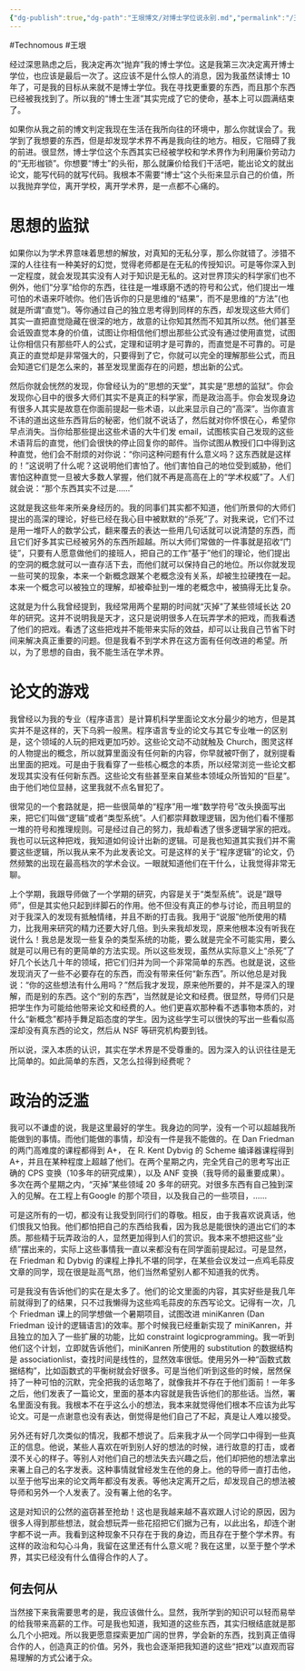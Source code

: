 ```yaml
---
{"dg-publish":true,"dg-path":"王垠博文/对博士学位说永别.md","permalink":"/王垠博文/对博士学位说永别/","created":"2023-08-29T16:06:31.000+08:00","updated":"2023-12-12T14:37:56.025+08:00"}
---
```


#Technomous #王垠 

经过深思熟虑之后，我决定再次“抛弃”我的博士学位。这是我第三次决定离开博士学位，也应该是最后一次了。这应该不是什么惊人的消息，因为我虽然读博士 10 年了，可是我的目标从来就不是博士学位。我在寻找更重要的东西，而且那个东西已经被我找到了。所以我的“博士生涯”其实完成了它的使命，基本上可以圆满结束了。

如果你从我之前的博文判定我现在生活在我所向往的环境中，那么你就误会了。我学到了我想要的东西，但是却发现学术界不再是我向往的地方。相反，它阻碍了我的前进。很显然，博士学位这个东西其实已经被学校和学术界作为利用廉价劳动力的“无形枷锁”。你想要“博士”的头衔，那么就廉价给我们干活吧，能出论文的就出论文，能写代码的就写代码。我根本不需要“博士”这个头衔来显示自己的价值，所以我抛弃学位，离开学校，离开学术界，是一点都不心痛的。　　

# 思想的监狱

如果你以为学术界意味着思想的解放，对真知的无私分享，那么你就错了。涉猎不深的人往往有一种美好的幻觉，觉得老师都是在无私的传授知识。可是等你深入到一定程度，就会发现其实没有人对于知识是无私的。这对世界顶尖的科学家们也不例外，他们“分享”给你的东西，往往是一堆琢磨不透的符号和公式，他们提出一堆可怕的术语来吓唬你。他们告诉你的只是思维的“结果”，而不是思维的“方法”(也就是所谓“直觉”)。等你通过自己的独立思考得到同样的东西，却发现这些大师们其实一直把直觉隐藏在很深的地方，故意的让你知其然而不知其所以然。他们甚至会诋毁直觉本身的价值，试图让你相信他们想出那些公式没有通过使用直觉，试图让你相信只有那些吓人的公式，定理和证明才是可靠的，而直觉是不可靠的。可是真正的直觉却是非常强大的，只要得到了它，你就可以完全的理解那些公式，而且会知道它们是怎么来的，甚至发现里面存在的问题，想出新的公式。

然后你就会恍然的发现，你曾经认为的“思想的天堂”，其实是“思想的监狱”。你会发现你心目中的很多大师们其实不是真正的科学家，而是政治高手。你会发现身边有很多人其实是故意在你面前提起一些术语，以此来显示自己的“高深”。当你直言不讳的道出这些东西背后的秘密，他们就不说话了，然后就对你怀恨在心，希望你早点消失。当你给那些提出这些术语的大牛们发 email，试图核实自己发现的这些术语背后的直觉，他们会很快的停止回复你的邮件。当你试图从教授们口中得到这种直觉，他们会不耐烦的对你说：“你问这种问题有什么意义吗？这东西就是这样的！”这说明了什么呢？这说明他们害怕了。他们害怕自己的地位受到威胁，他们害怕这种直觉一旦被大多数人掌握，他们就不再是高高在上的“学术权威”了。人们就会说：“那个东西其实不过是……”

这就是我这些年来所亲身经历的。我的同事们其实都不知道，他们所景仰的大师们提出的高深的理论，好些已经在我心目中被默默的“杀死”了。对我来说，它们不过是用一堆吓人的数学公式，翻来覆去的表达一些用几句话就可以说清楚的东西，而且它们好多其实已经被另外的东西所超越。所以大师们常做的一件事就是招收“门徒”，只要有人愿意做他们的接班人，把自己的工作“基于”他们的理论，他们提出的空洞的概念就可以一直存活下去，而他们就可以保持自己的地位。所以你就发现一些可笑的现象，本来一个新概念跟某个老概念没有关系，却被生拉硬拽在一起。本来一个概念可以被独立的理解，却被牵扯到一堆的老概念中，被搞得无比复杂。

这就是为什么我曾经提到，我经常用两个星期的时间就“灭掉”了某些领域长达 20 年的研究。这并不说明我是天才，这只是说明很多人在玩弄学术的把戏，而我看透了他们的把戏。看透了这些把戏并不能带来实际的效益，却可以让我自己节省下时间来解决真正重要的问题。但是我看不到学术界在这方面有任何改进的希望。所以，为了思想的自由，我不能生活在学术界。

# 论文的游戏

我曾经以为我的专业（程序语言）是计算机科学里面论文水分最少的地方，但是其实并不是这样的，天下乌鸦一般黑。程序语言专业的论文与其它专业唯一的区别是，这个领域的人玩的把戏更加巧妙。这些论文动不动就触及 Church，图灵这样的人物提出的概念，所以就算里面没有任何新的内容，你早就被吓倒了，就别提看出里面的把戏。可是由于我看穿了一些核心概念的本质，所以经常浏览一些论文都发现其实没有任何新东西。这些论文有些甚至来自某些本领域众所皆知的“巨星”。由于他们地位显赫，这里我就不点名冒犯了。

很常见的一个套路就是，把一些很简单的“程序”用一堆“数学符号”改头换面写出来，把它们叫做“逻辑”或者“类型系统”。人们都崇拜数理逻辑，因为他们看不懂那一堆的符号和推理规则。可是经过自己的努力，我却看透了很多逻辑学家的把戏。我也可以玩这种把戏，我知道如何设计出新的逻辑。可是我也知道其实我们并不需要这些逻辑，所以我从来不为此发表论文。可是这样的关于“程序逻辑”的论文，仍然频繁的出现在最高档次的学术会议。一眼就知道他们在干什么，让我觉得非常无聊。

上个学期，我跟导师做了一个学期的研究，内容是关于“类型系统”。说是“跟导师”，但是其实他只起到绊脚石的作用。他不但没有真正的参与讨论，而且明显的对于我深入的发现有抵触情绪，并且不断的打击我。我用于“说服”他所使用的精力，比我用来研究的精力还要大好几倍。到头来我却发现，原来他根本没有听我在说什么！我总是发现一些复杂的类型系统的功能，要么就是完全不可能实用，要么就是可以用已有的更简单的方法实现。所以这些发现，虽然从实际意义上“杀死”了好几个长达几十年的领域，把它们归并为同一个非常简单的东西。也就是说，这些发现消灭了一些不必要存在的东西，而没有带来任何“新东西”。所以他总是对我说：“你的这些想法有什么用吗？”然后我才发现，原来他所要的，并不是深入的理解，而是别的东西。这个“别的东西”，当然就是论文和经费。很显然，导师们只是把学生作为可能给他带来论文和经费的人。他们更喜欢那种看不透事物本质的，对什么“新概念”都持手舞足蹈态度的学生。因为这些学生可以很快的写出一些看似高深却没有真东西的论文，然后从 NSF 等研究机构要到钱。

所以说，深入本质的认识，其实在学术界是不受尊重的。因为深入的认识往往是无比简单的。如此简单的东西，又怎么拉得到经费呢？

# 政治的泛滥

我可以不谦虚的说，我是这里最好的学生。我身边的同学，没有一个可以超越我所能做到的事情。而他们能做的事情，却没有一件是我不能做的。在 Dan Friedman 的两门高难度的课程都得到 A+， 在 R. Kent Dybvig 的 Scheme 编译器课程得到A+，并且在某种程度上超越了他们。在两个星期之内，完全凭自己的思考写出正确的 CPS 变换（10多年的研究成果），以及 ANF 变换（我导师的最重要成果）。多次在两个星期之内，“灭掉”某些领域 20 多年的研究。对很多东西有自己独到深入的见解。在工程上有Google 的那个项目，以及我自己的一些项目，……

可是这所有的一切，都没有让我受到同行们的尊敬。相反，由于我喜欢说真话，他们恨我又怕我。他们都怕把自己的东西给我看，因为我总是能很快的道出它们的本质。那些精于玩弄政治的人，显然更加得到人们的赏识。我本来不想把这些“业绩”摆出来的，实际上这些事情我一直以来都没有在同学面前提起过。可是显然，在 Friedman 和 Dybvig 的课程上挣扎不堪的同学，在某些会议发过一点鸡毛蒜皮文章的同学，现在很是趾高气昂，他们当然希望别人都不知道我的优秀。

可是我没有告诉他们的实在是太多了。他们的论文里面的内容，其实好些是我几年前就得到了的结果，只不过我懒得为这些鸡毛蒜皮的东西写论文。记得有一次，几个 Friedman 课上的同学想做一个暑期项目，试图改进 miniKanren (Dan Friedman 设计的逻辑语言)的效率。那个时候我已经重新实现了 miniKanren，并且独立的加入了一些扩展的功能，比如 constraint logicprogramming。我一听到他们这个计划，立即就告诉他们，miniKanren 所使用的 substitution 的数据结构是 associationlist，查找时间是线性的，显然效率很低。使用另外一种“函数式数据结构”，比如函数式的平衡树就会好很多。可是当他们听到这些的时候，居然保持了一种可怕的沉默，完全把我的话忽略了，就像我并不存在于他们面前！一年多之后，他们发表了一篇论文，里面的基本内容就是我告诉他们的那些话。当然，署名里面没有我。我根本不在乎这么小的想法，我本来就觉得他们根本不应该为此写论文。可是一点谢意也没有表达，倒觉得是他们自己了不起，真是让人难以接受。

另外还有好几次类似的情况，我都不想说了。后来我才从一个同学口中得到一些真正的信息。他说，某些人喜欢在听到别人好的想法的时候，进行故意的打击，或者漠不关心的样子。等别人对他们自己的想法失去兴趣之后，他们却把他的想法拿出来署上自己的名字发表。这种事情就曾经发生在他的身上。他的导师一直打击他，以至于他写出来的论文两年都没有发表。等他决定离开之后，却发现自己的想法被导师和另外一个人发表了。没有署上他的名字。

这是对知识的公然的盗窃甚至抢劫！这也是我越来越不喜欢跟人讨论的原因，因为很多人得到那些想法，就会想玩弄一些花招把它们据为己有，以此出名，却连个谢字都不说一声。我看到这种现象不只存在于我的身边，而且存在于整个学术界。有这样的政治和勾心斗角，我留在这里还有什么意义呢？我在这里，以至于整个学术界，其实已经没有什么值得合作的人了。

## 何去何从

当然接下来我需要思考的是，我应该做什么。显然，我所学到的知识可以轻而易举的给我带来高薪的工作。可是我也知道，我知道的这些东西，其实归根结底就是那么几个小把戏。所以我更愿意探索更加广阔的世界，学会新的东西，找到真正值得合作的人，创造真正的价值。另外，我也会逐渐把我知道的这些“把戏”以直观而容易理解的方式公诸于众。